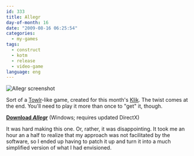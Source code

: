 ```yaml
---
id: 333
title: Allegr
day-of-month: 16
date: "2009-08-16 06:25:54"
categories:
  - my-games
tags:
  - construct
  - kotm
  - release
  - video-game
language: eng
---
```


![Allegr screenshot](/files/2009/08-allegr/allegrscreen.png "Allegr screenshot")

Sort of a [Towlr](http://www.towlr.com/)-like game, created for this month's [Klik](/tag/kotm/). The twist comes at the end. You'll need to play it more than once to "get" it, though.

[**Download _Allegr_**](//www.agj.cl/files/games/allegr.zip) (Windows; requires updated DirectX)

It was hard making this one. Or, rather, it was disappointing. It took me an hour an a half to realize that my approach was not facilitated by the software, so I ended up having to patch it up and turn it into a much simplified version of what I had envisioned.
